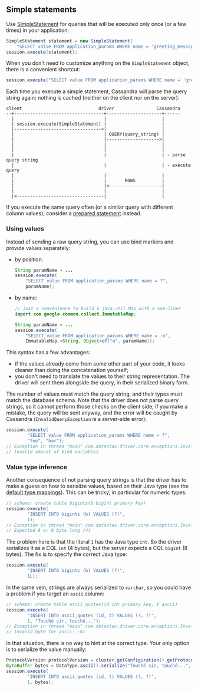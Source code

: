 ## Simple statements

Use [SimpleStatement] for queries that will be executed only once (or a few times) in your application:

```java
SimpleStatement statement = new SimpleStatement(
    "SELECT value FROM application_params WHERE name = 'greeting_message'");
session.execute(statement);
```

When you don't need to customize anything on the `SimpleStatement` object, there is a convenient shortcut:

```java
session.execute("SELECT value FROM application_params WHERE name = 'greeting_message'");
```

Each time you execute a simple statement, Cassandra will parse the query string again; nothing is cached (neither on the
client nor on the server):

```ditaa
client                             driver                Cassandra
--+----------------------------------+---------------------+------
  |                                  |                     |
  | session.execute(SimpleStatement) |                     |
  |--------------------------------->|                     |
  |                                  | QUERY(query_string) |
  |                                  |-------------------->|
  |                                  |                     |
  |                                  |                     |
  |                                  |                     | - parse query string
  |                                  |                     | - execute query
  |                                  |                     |
  |                                  |       ROWS          |
  |                                  |<--------------------|
  |                                  |                     |
  |<---------------------------------|                     |
```

If you execute the same query often (or a similar query with different column values), consider a
[prepared statement](../prepared/) instead.


### Using values

Instead of sending a raw query string, you can use bind markers and provide values separately:

* by position:

    ```java
    String paramName = ...
    session.execute(
        "SELECT value FROM application_params WHERE name = ?",
        paramName);
    ```
* by name:

    ```java
    // Just a convenience to build a java.util.Map with a one-liner
    import com.google.common.collect.ImmutableMap;

    String paramName = ...
    session.execute(
        "SELECT value FROM application_params WHERE name = :n",
        ImmutableMap.<String, Object>of("n", paramName));
    ```

This syntax has a few advantages:

* if the values already come from some other part of your code, it looks cleaner than doing the concatenation yourself;
* you don't need to translate the values to their string representation. The driver will sent them alongside the query,
  in their serialized binary form.

The number of values must match the query string, and their types must match the database schema. Note that the driver
does not parse query strings, so it cannot perform those checks on the client side; if you make a mistake, the query
will be sent anyway, and the error will be caught by Cassandra (`InvalidQueryException` is a server-side error):

```java
session.execute(
        "SELECT value FROM application_params WHERE name = ?",
        "foo", "bar");
// Exception in thread "main" com.datastax.driver.core.exceptions.InvalidQueryException:
// Invalid amount of bind variables
```

### Value type inference

Another consequence of not parsing query strings is that the driver has to make a guess on how to serialize values,
based on their Java type (see the [default type mappings](../../#cql-to-java-type-mapping)). This can be tricky, in
particular for numeric types:

```java
// schema: create table bigints(b bigint primary key)
session.execute(
        "INSERT INTO bigints (b) VALUES (?)",
        1);
// Exception in thread "main" com.datastax.driver.core.exceptions.InvalidQueryException:
// Expected 8 or 0 byte long (4)
```

The problem here is that the literal `1` has the Java type `int`. So the driver serializes it as a CQL `int` (4 bytes),
but the server expects a CQL `bigint` (8 bytes). The fix is to specify the correct Java type:

```java
session.execute(
        "INSERT INTO bigints (b) VALUES (?)",
        1L);
```

In the same vein, strings are always serialized to `varchar`, so you could have a problem if you target an `ascii`
column:

```java
// schema: create table ascii_quotes(id int primary key, t ascii)
session.execute(
        "INSERT INTO ascii_quotes (id, t) VALUES (?, ?)",
        1, "Touché sir, touché...");
// Exception in thread "main" com.datastax.driver.core.exceptions.InvalidQueryException:
// Invalid byte for ascii: -61
```

In that situation, there is no way to hint at the correct type. Your only option is to serialize the value manually:

```java
ProtocolVersion protocolVersion = cluster.getConfiguration().getProtocolOptions().getProtocolVersionEnum();
ByteBuffer bytes = DataType.ascii().serialize("Touché sir, touché...", protocolVersion);
session.execute(
        "INSERT INTO ascii_quotes (id, t) VALUES (?, ?)",
        1, bytes);
```

[SimpleStatement]: http://docs.datastax.com/en/drivers/java/3.4/com/datastax/driver/core/SimpleStatement.html
